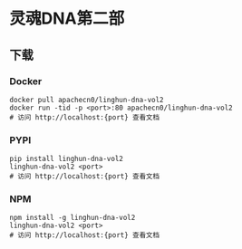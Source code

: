# 灵魂DNA第二部

## 下载

### Docker

```
docker pull apachecn0/linghun-dna-vol2
docker run -tid -p <port>:80 apachecn0/linghun-dna-vol2
# 访问 http://localhost:{port} 查看文档
```

### PYPI

```
pip install linghun-dna-vol2
linghun-dna-vol2 <port>
# 访问 http://localhost:{port} 查看文档
```

### NPM

```
npm install -g linghun-dna-vol2
linghun-dna-vol2 <port>
# 访问 http://localhost:{port} 查看文档
```